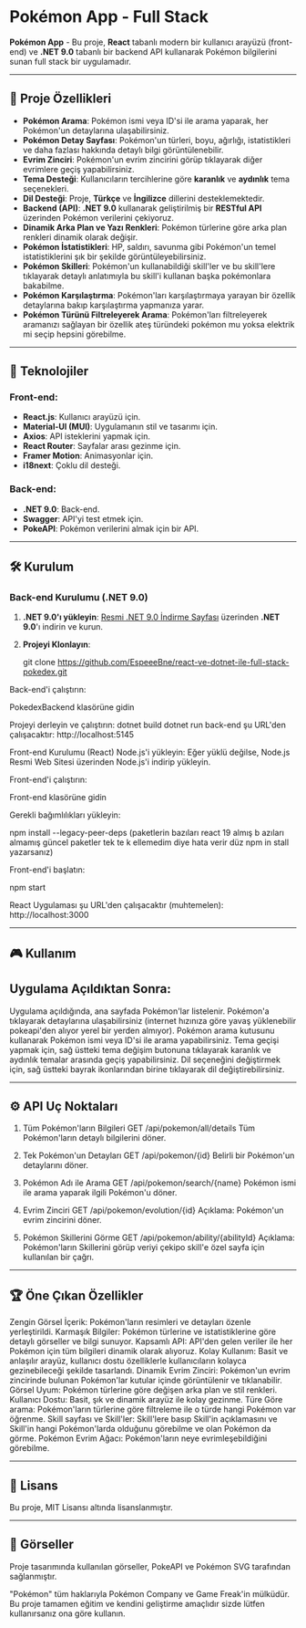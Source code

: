 # Pokémon App - Full Stack

**Pokémon App** - Bu proje, **React** tabanlı modern bir kullanıcı arayüzü (front-end) ve **.NET 9.0** tabanlı bir backend API kullanarak Pokémon bilgilerini sunan full stack bir uygulamadır.

---

## 🚀 Proje Özellikleri

- **Pokémon Arama**: Pokémon ismi veya ID'si ile arama yaparak, her Pokémon'un detaylarına ulaşabilirsiniz.
- **Pokémon Detay Sayfası**: Pokémon'un türleri, boyu, ağırlığı, istatistikleri ve daha fazlası hakkında detaylı bilgi görüntülenebilir.
- **Evrim Zinciri**: Pokémon'un evrim zincirini görüp tıklayarak diğer evrimlere geçiş yapabilirsiniz.
- **Tema Desteği**: Kullanıcıların tercihlerine göre **karanlık** ve **aydınlık** tema seçenekleri.
- **Dil Desteği**: Proje, **Türkçe** ve **İngilizce** dillerini desteklemektedir.
- **Backend (API)**: **.NET 9.0** kullanarak geliştirilmiş bir **RESTful API** üzerinden Pokémon verilerini çekiyoruz.
- **Dinamik Arka Plan ve Yazı Renkleri**: Pokémon türlerine göre arka plan renkleri dinamik olarak değişir.
- **Pokémon İstatistikleri**: HP, saldırı, savunma gibi Pokémon'un temel istatistiklerini şık bir şekilde görüntüleyebilirsiniz.
- **Pokémon Skilleri**: Pokémon'un kullanabildiği skill'ler ve bu skill'lere tıklayarak detaylı anlatımıyla bu skill'i kullanan başka pokémonlara bakabilme.
- **Pokémon Karşılaştırma**: Pokémon'ları karşılaştırmaya yarayan bir özellik detaylarına bakıp karşılaştırma yapmanıza yarar.
- **Pokémon Türünü Filtreleyerek Arama**: Pokémon'ları filtreleyerek aramanızı sağlayan bir özellik ateş türündeki pokémon mu yoksa elektrik mi seçip hepsini görebilme.
---

## 🔧 Teknolojiler

### Front-end:
- **React.js**: Kullanıcı arayüzü için.
- **Material-UI (MUI)**: Uygulamanın stil ve tasarımı için.
- **Axios**: API isteklerini yapmak için.
- **React Router**: Sayfalar arası gezinme için.
- **Framer Motion**: Animasyonlar için.
- **i18next**: Çoklu dil desteği.

### Back-end:
- **.NET 9.0**: Back-end.
- **Swagger**: API'yi test etmek için.
- **PokeAPI**: Pokémon verilerini almak için bir API.

---

## 🛠️ Kurulum

### **Back-end Kurulumu (.NET 9.0)**

1. **.NET 9.0'ı yükleyin**: [Resmi .NET 9.0 İndirme Sayfası](https://dotnet.microsoft.com/download/dotnet/9.0) üzerinden **.NET 9.0**'ı indirin ve kurun.


2. **Projeyi Klonlayın**:

   git clone https://github.com/EspeeeBne/react-ve-dotnet-ile-full-stack-pokedex.git

Back-end'i çalıştırın:

PokedexBackend klasörüne gidin

Projeyi derleyin ve çalıştırın:
dotnet build
dotnet run
back-end şu URL'den çalışacaktır: http://localhost:5145

Front-end Kurulumu (React)
Node.js'i yükleyin: Eğer yüklü değilse, Node.js Resmi Web Sitesi üzerinden Node.js'i indirip yükleyin.

Front-end'i çalıştırın:

Front-end klasörüne gidin

Gerekli bağımlılıkları yükleyin:


 npm install --legacy-peer-deps
(paketlerin bazıları react 19 almış b azıları almamış güncel paketler tek te k ellemedim diye hata verir düz npm in stall yazarsanız)


Front-end'i başlatın:

npm start

React Uygulaması şu URL'den çalışacaktır (muhtemelen): http://localhost:3000

---

## 🎮 Kullanım
## Uygulama Açıldıktan Sonra:
Uygulama açıldığında, ana sayfada Pokémon'lar listelenir. Pokémon'a tıklayarak detaylarına ulaşabilirsiniz (internet hızınıza göre yavaş yüklenebilir pokeapi'den alıyor yerel bir yerden almıyor).
Pokémon arama kutusunu kullanarak Pokémon ismi veya ID'si ile arama yapabilirsiniz.
Tema geçişi yapmak için, sağ üstteki tema değişim butonuna tıklayarak karanlık ve aydınlık temalar arasında geçiş yapabilirsiniz.
Dil seçeneğini değiştirmek için, sağ üstteki bayrak ikonlarından birine tıklayarak dil değiştirebilirsiniz.

---

## ⚙️ API Uç Noktaları


1. Tüm Pokémon'ların Bilgileri
GET /api/pokemon/all/details
Tüm Pokémon'ların detaylı bilgilerini döner.

1. Tek Pokémon'un Detayları
GET /api/pokemon/{id}
Belirli bir Pokémon'un detaylarını döner.

1. Pokémon Adı ile Arama
GET /api/pokemon/search/{name}
Pokémon ismi ile arama yaparak ilgili Pokémon'u döner.


1. Evrim Zinciri
GET /api/pokemon/evolution/{id}
Açıklama: Pokémon'un evrim zincirini döner.

1. Pokémon Skillerini Görme
GET /api/pokemon/ability/{abilityId}
Açıklama: Pokémon'ların Skillerini görüp veriyi çekipo skill'e özel sayfa için kullanılan bir çağrı.

---

## 🏆 Öne Çıkan Özellikler
Zengin Görsel İçerik: Pokémon'ların resimleri ve detayları özenle yerleştirildi.
Karmaşık Bilgiler: Pokémon türlerine ve istatistiklerine göre detaylı görseller ve bilgi sunuyor.
Kapsamlı API: API'den gelen veriler ile her Pokémon için tüm bilgileri dinamik olarak alıyoruz.
Kolay Kullanım: Basit ve anlaşılır arayüz, kullanıcı dostu özelliklerle kullanıcıların kolayca gezinebileceği şekilde tasarlandı.
Dinamik Evrim Zinciri: Pokémon'un evrim zincirinde bulunan Pokémon'lar kutular içinde görüntülenir ve tıklanabilir.
Görsel Uyum: Pokémon türlerine göre değişen arka plan ve stil renkleri.
Kullanıcı Dostu: Basit, şık ve dinamik arayüz ile kolay gezinme.
Türe Göre arama: Pokémon'ların türlerine göre filtreleme ile o türde hangi Pokémon var öğrenme.
Skill sayfası ve Skill'ler: Skill'lere basıp Skill'in açıklamasını ve Skill'in hangi Pokémon'larda olduğunu görebilme ve olan Pokémon da görme.
Pokémon Evrim Ağacı: Pokémon'ların neye evrimleşebildiğini görebilme.

---

## 📄 Lisans
Bu proje, MIT Lisansı altında lisanslanmıştır.

---

## 🎨 Görseller
Proje tasarımında kullanılan görseller, PokeAPI ve Pokémon SVG tarafından sağlanmıştır.

"Pokémon" tüm haklarıyla Pokémon Company ve Game Freak'in mülküdür. Bu proje tamamen eğitim ve kendini geliştirme amaçlıdır sizde lütfen kullanırsanız ona göre kullanın.





